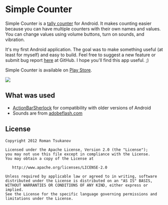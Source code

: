 Simple Counter
==============
Simple Counter is a [tally counter](http://en.wikipedia.org/wiki/Tally_counter) for Android.
It makes counting easier because you can have multiple counters with their own names and values.
You can change values using volume buttons, turn on sounds, and vibration.

It's my first Android application. The goal was to make something useful (at least for myself)
and easy to build. Feel free to suggest a new feature or submit bug report [here](https://github.com/Tsukanov/Simple-Counter/issues) at GitHub.
I hope you'll find this app useful. ;)

Simple Counter is available on [Play Store](https://play.google.com/store/apps/details?id=me.tsukanov.counter).

![](https://github.com/Tsukanov/Simple-Counter/raw/master/stuff/art.png)

What was used
-------------
* [ActionBarSherlock](http://actionbarsherlock.com/) for compatibility with older versions of Android
* Sounds are from [adobeflash.com](http://www.adobeflash.com/download/sounds/clicks/)

License
-------
    Copyright 2012 Roman Tsukanov

    Licensed under the Apache License, Version 2.0 (the "License");
    you may not use this file except in compliance with the License.
    You may obtain a copy of the License at

       http://www.apache.org/licenses/LICENSE-2.0

    Unless required by applicable law or agreed to in writing, software
    distributed under the License is distributed on an "AS IS" BASIS,
    WITHOUT WARRANTIES OR CONDITIONS OF ANY KIND, either express or implied.
    See the License for the specific language governing permissions and
    limitations under the License.